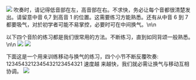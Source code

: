 ![](cloud://production-emhx9.7072-production-emhx9/article/20190807165705.png)
吹奏时，请记得低音部在左，高音部在右。不求快，务必让每个音都很清楚发出。请留意中音 6,7 到高音 1 的位置。这需要练习方能熟悉。还有从中音 6 到 7 都要吸气，对於初学者可能不易掌控，必要时可在中间换气。\n\n

以下四个音阶的练习都是我们很常用的方法。不断练习，直到如同背颂一般熟悉。\n\n
![](cloud://production-emhx9.7072-production-emhx9/article/20190807165847.png)
![](cloud://production-emhx9.7072-production-emhx9/article/20190807165918.png)

下面这是一个用来训练移动与换气的练习，四个小节不断反覆吹奏: 1234543212345432123454321 速度越 来越快，我们就必需让换气与移动互相协调。
![](cloud://production-emhx9.7072-production-emhx9/article/20190807170017.png)
